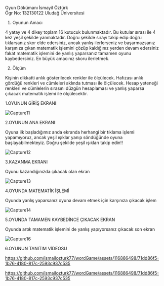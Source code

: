 Oyun Dökümanı
İsmayil Öztürk  
Ögr No: 132130122
Uludağ Üniversitesi 

1.	Oyunun Amacı
   
4 yatay ve 4 dikey toplam 16 kutucuk bulunmaktadır. Bu kutular sırası ile 4 kez yeşil şekilde yanmaktadır. Doğru şekilde sırayı takip edip doğru tıklarsanız skor elde edersiniz, ancak yanlış ilerlerseniz ve başarmazsanız karşınıza çıkan matematik işlemini çözüp kaldığınız yerden devam edersiniz fakat matematik işlemini de yanlış yaparsanız tamamen oyunu kaybedersiniz. En büyük amacınız skoru ilerletmek.

2.	Ölçüm 

Kişinin dikkatti anlık gösterilecek renkler ile ölçülecek. 
Hafızası anlık gördüğü renkleri ve cümleleri aklında tutması ile ölçülecek. 
Hesap yeteneği renkleri ve cümlelerin sırasını düzgün hesaplaması ve yanlış yaparsa çıkacak matematik işlemi ile ölçülecektir.



1.OYUNUN GİRİŞ EKRANI

![Capture11](https://github.com/ismailozturk77/wordGame/assets/116886498/c1646101-0275-44ee-abd0-2db2bd9c905e)



2.OYUNUN ANA EKRANI

Oyuna ilk başladığımız anda ekranda herhangi bir tıklama işlemi yapamıyoruz, ancak yeşil ışıklar yanıp söndüğünde oyuna başlayabilmekteyiz. Doğru şekilde yeşil ışıkları takip edin!!

![Capture12](https://github.com/ismailozturk77/wordGame/assets/116886498/8c8fca27-d6fe-4d58-87fa-2f13f0321c73)

3.KAZANMA EKRANI

Oyunu kazandığınızda çıkacak olan ekran

![Capture13](https://github.com/ismailozturk77/wordGame/assets/116886498/93c21d12-a6e7-4dab-8cf8-d42839666602)

4.OYUNDA MATEMATİK İŞLEMİ

Oyunda yanlış yaparsanız oyuna devam etmek için karşınıza çıkacak işlem

![Capture14](https://github.com/ismailozturk77/wordGame/assets/116886498/d9c67738-e39d-4ad8-bebf-03803b392088)

5.OYUNDA TAMAMEN KAYBEDİNCE ÇIKACAK EKRAN

Oyunda artık matematik işlemini de yanlış yapıyorsanız çıkacak son ekran

![Capture16](https://github.com/ismailozturk77/wordGame/assets/116886498/ac2cdf43-d009-421a-bf73-0f071d497cb2)


6.OYUNUN TANITIM VİDEOSU




https://github.com/ismailozturk77/wordGame/assets/116886498/71dd86f5-1b76-4180-817c-2593c937c535



https://github.com/ismailozturk77/wordGame/assets/116886498/71dd86f5-1b76-4180-817c-2593c937c535











